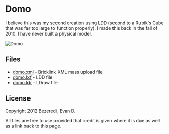 Domo
====
I believe this was my second creation using LDD (second to a Rubik's Cube that
was far too large to function properly). I made this back in the fall of 2010.
I have never built a physical model.

![Domo](./domo.png)


Files
-----
* [domo.xml](./domo.xml) - Bricklink XML mass upload file
* [domo.lxf](./domo.lxf) - LDD file
* [domo.ldr](./domo.ldr) - LDraw file


License
-------
Copyright 2012 Bezeredi, Evan D.

All files are free to use provided that credit is given where it is due as well
as a link back to this page.
